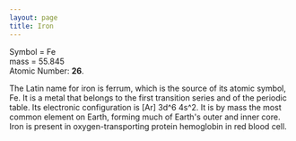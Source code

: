 ```yaml
---
layout: page
title: Iron
---
```


Symbol = Fe<br/>
mass = 55.845<br/>
Atomic Number: **26**.<br/>

The Latin name for iron is ferrum, which is the source of 
its atomic symbol, Fe. It is a metal that belongs to the 
first transition series and of the periodic table. Its 
electronic configuration is [Ar] 3d^6 4s^2. It is by mass 
the most common element on Earth, forming much of Earth's 
outer and inner core. Iron is present in oxygen-transporting 
protein hemoglobin in red blood cell.
